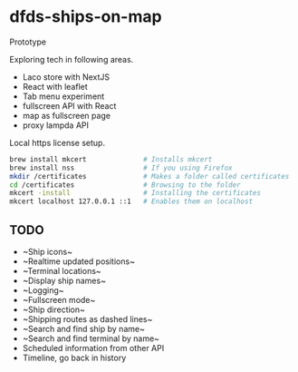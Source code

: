 # dfds-ships-on-map


Prototype

Exploring tech in following areas.

* Laco store with NextJS
* React with leaflet
* Tab menu experiment
* fullscreen API with React
* map as fullscreen page
* proxy lampda API



Local https license setup.

```bash
brew install mkcert              # Installs mkcert
brew install nss                 # If you using Firefox
mkdir /certificates              # Makes a folder called certificates
cd /certificates                 # Browsing to the folder
mkcert -install                  # Installing the certificates
mkcert localhost 127.0.0.1 ::1   # Enables them on localhost
```

## TODO



- ~Ship icons~
- ~Realtime updated positions~
- ~Terminal locations~
- ~Display ship names~
- ~Logging~
- ~Fullscreen mode~
- ~Ship direction~
- ~Shipping routes as dashed lines~
- ~Search and find ship by name~
- ~Search and find terminal by name~
- Scheduled information from other API
- Timeline, go back in history
